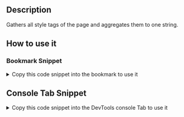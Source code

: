 ## Description

Gathers all style tags of the page and aggregates them to one string.

## How to use it

<!-- START-HOW_TO[] -->




### Bookmark Snippet



<details>

<summary>Copy this code snippet into the bookmark to use it</summary>


```javascript

javascript:(() => {console.log(Array.from(document.querySelectorAll('style'))
    .map(a => a.innerText)
    .reduce((a, b) => a + b));
})()
``` 




</details>



## Console Tab Snippet

<details>

<summary>Copy this code snippet into the DevTools console Tab to use it</summary>


```javascript

console.log(Array.from(document.querySelectorAll('style'))
    .map(a => a.innerText)
    .reduce((a, b) => a + b));

``` 




</details>




<!-- END-HOW_TO -->
























































































